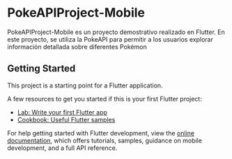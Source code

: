 # PokeAPIProject-Mobile

PokeAPIProject-Mobile es un proyecto demostrativo realizado en Flutter. En este proyecto, se utiliza la PokeAPI para permitir a los usuarios explorar información detallada sobre diferentes Pokémon

## Getting Started

This project is a starting point for a Flutter application.

A few resources to get you started if this is your first Flutter project:

- [Lab: Write your first Flutter app](https://docs.flutter.dev/get-started/codelab)
- [Cookbook: Useful Flutter samples](https://docs.flutter.dev/cookbook)

For help getting started with Flutter development, view the
[online documentation](https://docs.flutter.dev/), which offers tutorials,
samples, guidance on mobile development, and a full API reference.
